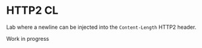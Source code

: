 # HTTP2 CL

Lab where a newline can be injected into the `Content-Length` HTTP2 header.

Work in progress